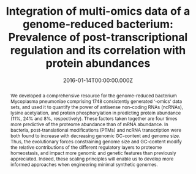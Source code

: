 ﻿---
title: "Integration of multi-omics data of a genome-reduced bacterium: Prevalence of post-transcriptional regulation and its correlation with protein abundances"
publication_types: ["2"]
# Author notes (optional)
authors: 
  - Weihua-Chen
  - Vera van Noort
  - Maria Lluch-Senar
  - Marco L. Hennrich
  - Judith A. H. Wodke
  - Eva Yus
  - Andreu Alibés
  - Guglielmo Roma
  - Daniel R. Mende
  - Christina Pesavento


# Author notes (optional)
author_notes: []

publication_short: 
abstract: >-
  We developed a comprehensive resource for the genome-reduced bacterium Mycoplasma pneumoniae comprising 1748 consistently generated ‘-omics’ data sets, and used it to quantify the power of antisense non-coding RNAs (ncRNAs), lysine acetylation, and protein phosphorylation in predicting protein abundance (11%, 24% and 8%, respectively). These factors taken together are four times more predictive of the proteome abundance than of mRNA abundance. In bacteria, post-translational modifications (PTMs) and ncRNA transcription were both found to increase with decreasing genomic GC-content and genome size. Thus, the evolutionary forces constraining genome size and GC-content modify the relative contributions of the different regulatory layers to proteome homeostasis, and impact more genomic and genetic features than previously appreciated. Indeed, these scaling principles will enable us to develop more informed approaches when engineering minimal synthetic genomes.

draft: false
featured: ture

slides: null
url_pdf: 'https://academic.oup.com/nar/article-pdf/44/3/1192/18787984/gkw004.pdf'
image:
  caption: ""
  focal_point: ""
  preview_only: false
summary: ""
url_dataset: ""
url_project: ""
url_source: ""
url_video: ""

doi: 10.1093/nar/gkw004
tags:
  - Nucleic Acids Research
publication: Nucleic Acids Research
projects: []
date: 2016-01-14T00:00:00.000Z
url_slides: ""
publishDate: 2017-01-01T00:00:00.000Z
url_poster: ""
url_code: ""
---

